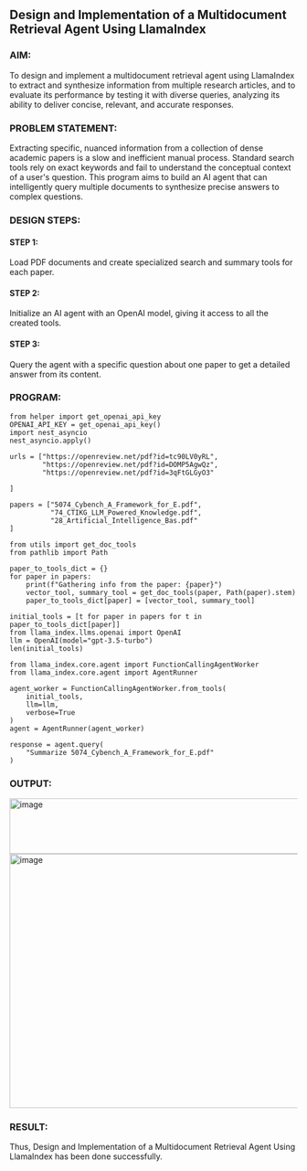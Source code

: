 ## Design and Implementation of a Multidocument Retrieval Agent Using LlamaIndex

### AIM:
To design and implement a multidocument retrieval agent using LlamaIndex to extract and synthesize information from multiple research articles, and to evaluate its performance by testing it with diverse queries, analyzing its ability to deliver concise, relevant, and accurate responses.

### PROBLEM STATEMENT:
Extracting specific, nuanced information from a collection of dense academic papers is a slow and inefficient manual process. Standard search tools rely on exact keywords and fail to understand the conceptual context of a user's question. This program aims to build an AI agent that can intelligently query multiple documents to synthesize precise answers to complex questions.

### DESIGN STEPS:

#### STEP 1:
Load PDF documents and create specialized search and summary tools for each paper.

#### STEP 2:
Initialize an AI agent with an OpenAI model, giving it access to all the created tools.

#### STEP 3:
Query the agent with a specific question about one paper to get a detailed answer from its content.

### PROGRAM:
```
from helper import get_openai_api_key
OPENAI_API_KEY = get_openai_api_key()
import nest_asyncio
nest_asyncio.apply()
```
```
urls = ["https://openreview.net/pdf?id=tc90LV0yRL",
        "https://openreview.net/pdf?id=DOMP5AgwQz",
        "https://openreview.net/pdf?id=3qFtGLGyO3"
    
]

papers = ["5074_Cybench_A_Framework_for_E.pdf",
          "74_CTIKG_LLM_Powered_Knowledge.pdf",
          "28_Artificial_Intelligence_Bas.pdf"
]
```
```
from utils import get_doc_tools
from pathlib import Path

paper_to_tools_dict = {}
for paper in papers:
    print(f"Gathering info from the paper: {paper}")
    vector_tool, summary_tool = get_doc_tools(paper, Path(paper).stem)
    paper_to_tools_dict[paper] = [vector_tool, summary_tool]
```
```
initial_tools = [t for paper in papers for t in paper_to_tools_dict[paper]]
from llama_index.llms.openai import OpenAI
llm = OpenAI(model="gpt-3.5-turbo")
len(initial_tools)
```
```
from llama_index.core.agent import FunctionCallingAgentWorker
from llama_index.core.agent import AgentRunner

agent_worker = FunctionCallingAgentWorker.from_tools(
    initial_tools, 
    llm=llm, 
    verbose=True
)
agent = AgentRunner(agent_worker)
```
```
response = agent.query(
    "Summarize 5074_Cybench_A_Framework_for_E.pdf"
)
```

### OUTPUT:
<img width="697" height="97" alt="image" src="https://github.com/user-attachments/assets/38744d60-2fb8-456b-905d-7626865a1e39" />
<img width="1242" height="445" alt="image" src="https://github.com/user-attachments/assets/1e9cf23b-a0a5-4456-9209-1093f57794e2" />


### RESULT:
Thus, Design and Implementation of a Multidocument Retrieval Agent Using LlamaIndex has been done successfully.
